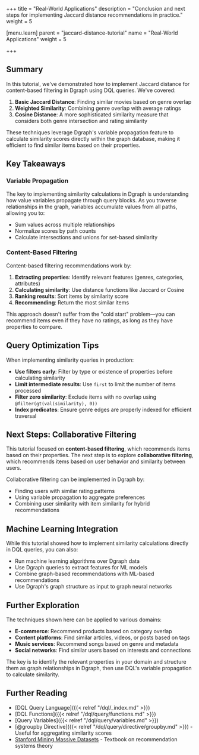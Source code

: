 +++
title = "Real-World Applications"
description = "Conclusion and next steps for implementing Jaccard distance recommendations in practice."
weight = 5

[menu.learn]
  parent = "jaccard-distance-tutorial"
  name = "Real-World Applications"
  weight = 5

+++

## Summary

In this tutorial, we've demonstrated how to implement Jaccard distance for content-based filtering in Dgraph using DQL queries. We've covered:

1. **Basic Jaccard Distance**: Finding similar movies based on genre overlap
2. **Weighted Similarity**: Combining genre overlap with average ratings
3. **Cosine Distance**: A more sophisticated similarity measure that considers both genre intersection and rating similarity

These techniques leverage Dgraph's variable propagation feature to calculate similarity scores directly within the graph database, making it efficient to find similar items based on their properties.

## Key Takeaways

### Variable Propagation

The key to implementing similarity calculations in Dgraph is understanding how value variables propagate through query blocks. As you traverse relationships in the graph, variables accumulate values from all paths, allowing you to:

- Sum values across multiple relationships
- Normalize scores by path counts
- Calculate intersections and unions for set-based similarity

### Content-Based Filtering

Content-based filtering recommendations work by:

1. **Extracting properties**: Identify relevant features (genres, categories, attributes)
2. **Calculating similarity**: Use distance functions like Jaccard or Cosine
3. **Ranking results**: Sort items by similarity score
4. **Recommending**: Return the most similar items

This approach doesn't suffer from the "cold start" problem—you can recommend items even if they have no ratings, as long as they have properties to compare.

## Query Optimization Tips

When implementing similarity queries in production:

- **Use filters early**: Filter by type or existence of properties before calculating similarity
- **Limit intermediate results**: Use `first` to limit the number of items processed
- **Filter zero similarity**: Exclude items with no overlap using `@filter(gt(val(similarity), 0))`
- **Index predicates**: Ensure genre edges are properly indexed for efficient traversal

## Next Steps: Collaborative Filtering

This tutorial focused on **content-based filtering**, which recommends items based on their properties. The next step is to explore **collaborative filtering**, which recommends items based on user behavior and similarity between users.

Collaborative filtering can be implemented in Dgraph by:

- Finding users with similar rating patterns
- Using variable propagation to aggregate preferences
- Combining user similarity with item similarity for hybrid recommendations

## Machine Learning Integration

While this tutorial showed how to implement similarity calculations directly in DQL queries, you can also:

- Run machine learning algorithms over Dgraph data
- Use Dgraph queries to extract features for ML models
- Combine graph-based recommendations with ML-based recommendations
- Use Dgraph's graph structure as input to graph neural networks

## Further Exploration

The techniques shown here can be applied to various domains:

- **E-commerce**: Recommend products based on category overlap
- **Content platforms**: Find similar articles, videos, or posts based on tags
- **Music services**: Recommend songs based on genre and metadata
- **Social networks**: Find similar users based on interests and connections

The key is to identify the relevant properties in your domain and structure them as graph relationships in Dgraph, then use DQL's variable propagation to calculate similarity.

## Further Reading

- [DQL Query Language]({{< relref "/dql/_index.md" >}})
- [DQL Functions]({{< relref "/dql/query/functions.md" >}})
- [Query Variables]({{< relref "/dql/query/variables.md" >}})
- [@groupby Directive]({{< relref "/dql/query/directive/groupby.md" >}}) - Useful for aggregating similarity scores
- [Stanford Mining Massive Datasets](http://www.mmds.org/) - Textbook on recommendation systems theory